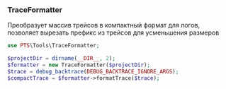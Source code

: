 ### TraceFormatter

Преобразует массив трейсов в компактный формат для логов, позволяет вырезать префикс из трейсов для усменьшения размеров

```php
use PTS\Tools\TraceFormatter;

$projectDir = dirname(__DIR__, 2);
$formatter = new TraceFormatter($projectDir);
$trace = debug_backtrace(DEBUG_BACKTRACE_IGNORE_ARGS);
$compactTrace = $formatter->formatTrace($trace);
```
